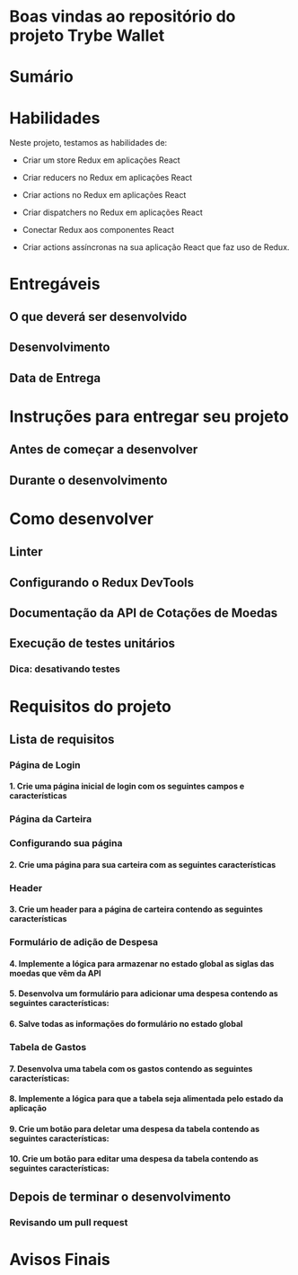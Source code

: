 
# Boas vindas ao repositório do projeto Trybe Wallet

# Sumário

# Habilidades

Neste projeto, testamos as habilidades de:

- Criar um store Redux em aplicações React

- Criar reducers no Redux em aplicações React

- Criar actions no Redux em aplicações React

- Criar dispatchers no Redux em aplicações React

- Conectar Redux aos componentes React

- Criar actions assíncronas na sua aplicação React que faz uso de Redux.

# Entregáveis

## O que deverá ser desenvolvido

## Desenvolvimento

## Data de Entrega

# Instruções para entregar seu projeto

## Antes de começar a desenvolver

## Durante o desenvolvimento

# Como desenvolver

## Linter

## Configurando o Redux DevTools

## Documentação da API de Cotações de Moedas

## Execução de testes unitários

### Dica: desativando testes

# Requisitos do projeto

## Lista de requisitos

### Página de Login

#### 1. Crie uma página inicial de login com os seguintes campos e características

### Página da Carteira

### Configurando sua página

#### 2. Crie uma página para sua carteira com as seguintes características

### Header

#### 3. Crie um header para a página de carteira contendo as seguintes características

### Formulário de adição de Despesa

#### 4. Implemente a lógica para armazenar no estado global as siglas das moedas que vêm da API

#### 5. Desenvolva um formulário para adicionar uma despesa contendo as seguintes características:

#### 6. Salve todas as informações do formulário no estado global

### Tabela de Gastos

#### 7. Desenvolva uma tabela com os gastos contendo as seguintes características:



#### 8. Implemente a lógica para que a tabela seja alimentada pelo estado da aplicação


#### 9. Crie um botão para deletar uma despesa da tabela contendo as seguintes características:


#### 10. Crie um botão para editar uma despesa da tabela contendo as seguintes características:

## Depois de terminar o desenvolvimento

### Revisando um pull request

# Avisos Finais
